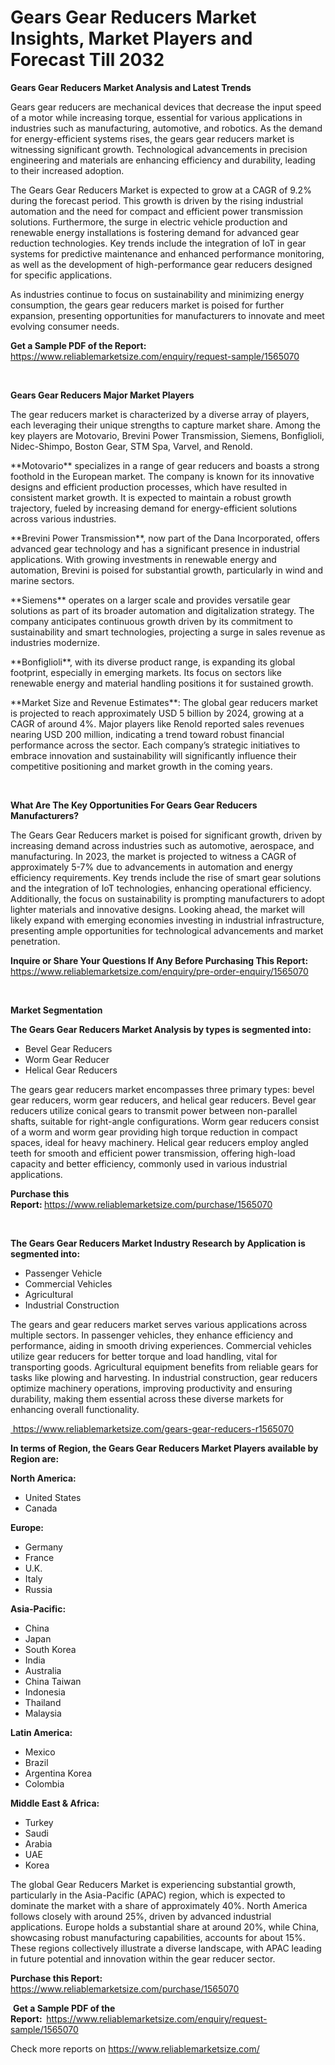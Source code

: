 <p><h1>Gears Gear Reducers Market Insights, Market Players and Forecast Till 2032</h1></p><p><strong>Gears Gear Reducers Market Analysis and Latest Trends</strong></p>
<p><p>Gears gear reducers are mechanical devices that decrease the input speed of a motor while increasing torque, essential for various applications in industries such as manufacturing, automotive, and robotics. As the demand for energy-efficient systems rises, the gears gear reducers market is witnessing significant growth. Technological advancements in precision engineering and materials are enhancing efficiency and durability, leading to their increased adoption.</p><p>The Gears Gear Reducers Market is expected to grow at a CAGR of 9.2% during the forecast period. This growth is driven by the rising industrial automation and the need for compact and efficient power transmission solutions. Furthermore, the surge in electric vehicle production and renewable energy installations is fostering demand for advanced gear reduction technologies. Key trends include the integration of IoT in gear systems for predictive maintenance and enhanced performance monitoring, as well as the development of high-performance gear reducers designed for specific applications.</p><p>As industries continue to focus on sustainability and minimizing energy consumption, the gears gear reducers market is poised for further expansion, presenting opportunities for manufacturers to innovate and meet evolving consumer needs.</p></p>
<p><strong>Get a Sample PDF of the Report:&nbsp;</strong> <a href="https://www.reliablemarketsize.com/enquiry/request-sample/1565070?utm_campaign=2003&utm_medium=2&utm_source=Github&utm_content=ia&utm_term=25022025&utm_id=gears-gear-reducers">https://www.reliablemarketsize.com/enquiry/request-sample/1565070</a></p>
<p>&nbsp;</p>
<p><strong>Gears Gear Reducers Major Market Players</strong></p>
<p><p>The gear reducers market is characterized by a diverse array of players, each leveraging their unique strengths to capture market share. Among the key players are Motovario, Brevini Power Transmission, Siemens, Bonfiglioli, Nidec-Shimpo, Boston Gear, STM Spa, Varvel, and Renold.</p><p>**Motovario** specializes in a range of gear reducers and boasts a strong foothold in the European market. The company is known for its innovative designs and efficient production processes, which have resulted in consistent market growth. It is expected to maintain a robust growth trajectory, fueled by increasing demand for energy-efficient solutions across various industries.</p><p>**Brevini Power Transmission**, now part of the Dana Incorporated, offers advanced gear technology and has a significant presence in industrial applications. With growing investments in renewable energy and automation, Brevini is poised for substantial growth, particularly in wind and marine sectors.</p><p>**Siemens** operates on a larger scale and provides versatile gear solutions as part of its broader automation and digitalization strategy. The company anticipates continuous growth driven by its commitment to sustainability and smart technologies, projecting a surge in sales revenue as industries modernize.</p><p>**Bonfiglioli**, with its diverse product range, is expanding its global footprint, especially in emerging markets. Its focus on sectors like renewable energy and material handling positions it for sustained growth.</p><p>**Market Size and Revenue Estimates**: The global gear reducers market is projected to reach approximately USD 5 billion by 2024, growing at a CAGR of around 4%. Major players like Renold reported sales revenues nearing USD 200 million, indicating a trend toward robust financial performance across the sector. Each company’s strategic initiatives to embrace innovation and sustainability will significantly influence their competitive positioning and market growth in the coming years.</p></p>
<p>&nbsp;</p>
<p><strong>What Are The Key Opportunities For Gears Gear Reducers Manufacturers?</strong></p>
<p><p>The Gears Gear Reducers market is poised for significant growth, driven by increasing demand across industries such as automotive, aerospace, and manufacturing. In 2023, the market is projected to witness a CAGR of approximately 5-7% due to advancements in automation and energy efficiency requirements. Key trends include the rise of smart gear solutions and the integration of IoT technologies, enhancing operational efficiency. Additionally, the focus on sustainability is prompting manufacturers to adopt lighter materials and innovative designs. Looking ahead, the market will likely expand with emerging economies investing in industrial infrastructure, presenting ample opportunities for technological advancements and market penetration.</p></p>
<p><strong>Inquire or Share Your Questions If Any Before Purchasing This Report:</strong> <a href="https://www.reliablemarketsize.com/enquiry/pre-order-enquiry/1565070?utm_campaign=2003&utm_medium=2&utm_source=Github&utm_content=ia&utm_term=25022025&utm_id=gears-gear-reducers">https://www.reliablemarketsize.com/enquiry/pre-order-enquiry/1565070</a></p>
<p>&nbsp;</p>
<p><strong>Market Segmentation</strong></p>
<p><strong>The Gears Gear Reducers Market Analysis by types is segmented into:</strong></p>
<p><ul><li>Bevel Gear Reducers</li><li>Worm Gear Reducer</li><li>Helical Gear Reducers</li></ul></p>
<p><p>The gears gear reducers market encompasses three primary types: bevel gear reducers, worm gear reducers, and helical gear reducers. Bevel gear reducers utilize conical gears to transmit power between non-parallel shafts, suitable for right-angle configurations. Worm gear reducers consist of a worm and worm gear providing high torque reduction in compact spaces, ideal for heavy machinery. Helical gear reducers employ angled teeth for smooth and efficient power transmission, offering high-load capacity and better efficiency, commonly used in various industrial applications.</p></p>
<p><strong>Purchase this Report:&nbsp;</strong><a href="https://www.reliablemarketsize.com/purchase/1565070?utm_campaign=2003&utm_medium=2&utm_source=Github&utm_content=ia&utm_term=25022025&utm_id=gears-gear-reducers">https://www.reliablemarketsize.com/purchase/1565070</a></p>
<p>&nbsp;</p>
<p><strong>The Gears Gear Reducers Market Industry Research by Application is segmented into:</strong></p>
<p><ul><li>Passenger Vehicle</li><li>Commercial Vehicles</li><li>Agricultural</li><li>Industrial Construction</li></ul></p>
<p><p>The gears and gear reducers market serves various applications across multiple sectors. In passenger vehicles, they enhance efficiency and performance, aiding in smooth driving experiences. Commercial vehicles utilize gear reducers for better torque and load handling, vital for transporting goods. Agricultural equipment benefits from reliable gears for tasks like plowing and harvesting. In industrial construction, gear reducers optimize machinery operations, improving productivity and ensuring durability, making them essential across these diverse markets for enhancing overall functionality.</p></p>
<p><a href="https://www.reliablemarketsize.com/gears-gear-reducers-r1565070?utm_campaign=2003&utm_medium=2&utm_source=Github&utm_content=ia&utm_term=25022025&utm_id=gears-gear-reducers">&nbsp;https://www.reliablemarketsize.com/gears-gear-reducers-r1565070</a></p>
<p><strong>In terms of Region, the Gears Gear Reducers Market Players available by Region are:</strong></p>
<p>
    <p> <strong> North America: </strong>
        <ul>
            <li>United States</li>
            <li>Canada</li>
        </ul>
        </p> 
    <p> <strong> Europe: </strong>
        <ul>
            <li>Germany</li>
            <li>France</li>
            <li>U.K.</li>
            <li>Italy</li>
            <li>Russia</li>
        </ul>
        </p> 
    <p> <strong> Asia-Pacific: </strong>
        <ul>
            <li>China</li>
            <li>Japan</li>
            <li>South Korea</li>
            <li>India</li>
            <li>Australia</li>
            <li>China Taiwan</li>
            <li>Indonesia</li>
            <li>Thailand</li>
            <li>Malaysia</li>
        </ul>
        </p> 
    <p> <strong> Latin America: </strong>
        <ul>
            <li>Mexico</li>
            <li>Brazil</li>
            <li>Argentina Korea</li>
            <li>Colombia</li>
        </ul>
        </p> 
    <p> <strong> Middle East & Africa: </strong>
        <ul>
            <li>Turkey</li>
            <li>Saudi</li>
            <li>Arabia</li>
            <li>UAE</li>
            <li>Korea</li>
        </ul>
    </p>
    </p>
<p><p>The global Gear Reducers Market is experiencing substantial growth, particularly in the Asia-Pacific (APAC) region, which is expected to dominate the market with a share of approximately 40%. North America follows closely with around 25%, driven by advanced industrial applications. Europe holds a substantial share at around 20%, while China, showcasing robust manufacturing capabilities, accounts for about 15%. These regions collectively illustrate a diverse landscape, with APAC leading in future potential and innovation within the gear reducer sector.</p></p>
<p><strong>Purchase this Report: </strong><a href="https://www.reliablemarketsize.com/purchase/1565070?utm_campaign=2003&utm_medium=2&utm_source=Github&utm_content=ia&utm_term=25022025&utm_id=gears-gear-reducers">https://www.reliablemarketsize.com/purchase/1565070</a></p>
<p>&nbsp;<strong>Get a Sample PDF of the Report:&nbsp;&nbsp;</strong><a href="https://www.reliablemarketsize.com/enquiry/request-sample/1565070?utm_campaign=2003&utm_medium=2&utm_source=Github&utm_content=ia&utm_term=25022025&utm_id=gears-gear-reducers">https://www.reliablemarketsize.com/enquiry/request-sample/1565070</a></p>
<p><strong></strong></p>
<p>Check more reports on <a href="https://www.reliablemarketsize.com/?utm_campaign=2003&utm_medium=2&utm_source=Github&utm_content=ia&utm_term=25022025&utm_id=gears-gear-reducers">https://www.reliablemarketsize.com/</a></p>